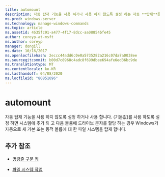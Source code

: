 ```yaml
---
title: automount
description: 자동 탑재 기능을 사용 하거나 사용 하지 않도록 설정 하는 자동 **탑재**를 위한 Windows 명령 항목입니다.
ms.prod: windows-server
ms.technology: manage-windows-commands
ms.topic: article
ms.assetid: 4635fc91-a477-4f17-8dcc-aa08854bfe45
author: coreyp-at-msft
ms.author: coreyp
manager: dongill
ms.date: 10/16/2017
ms.openlocfilehash: 2eccc44add6c0e0a5735282a216c07da7a0038ee
ms.sourcegitcommit: b00d7c8968c4adc8f699dbee694afe6ed36bc9de
ms.translationtype: MT
ms.contentlocale: ko-KR
ms.lasthandoff: 04/08/2020
ms.locfileid: "80851096"
---
```

# <a name="automount"></a>automount

자동 탑재 기능을 사용 하지 않도록 설정 하거나 사용 합니다. (기본값)를 사용 하도록 설정 하면 시스템에 추가 되 고 다음 볼륨에 드라이브 문자를 할당 하는 경우 Windows가 자동으로 새 기본 또는 동적 볼륨에 대 한 파일 시스템을 탑재 합니다.

## <a name="additional-references"></a>추가 참조

- [명령줄 구문 키](command-line-syntax-key.md)

- [파일 시스템 작업](https://go.microsoft.com/fwlink/?LinkId=4509)